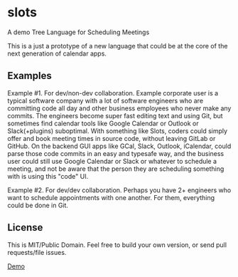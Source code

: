 # slots
A demo Tree Language for Scheduling Meetings

This is a just a prototype of a new language that could be at the core of the next generation of calendar apps.

## Examples

Example #1. For dev/non-dev collaboration. Example corporate user is a typical software company with a lot of software engineers who are committing code all day and other business employees who never make any commits. The engineers become super fast editing text and using Git, but sometimes find calendar tools like Google Calendar or Outlook or Slack(+plugins) suboptimal. With something like Slots, coders could simply offer and book meeting times in source code, without leaving GitLab or GitHub. On the backend GUI apps like GCal, Slack, Outlook, iCalendar, could parse those code commits in an easy and typesafe way, and the business user could still use Google Calendar or Slack or whatever to schedule a meeting, and not be aware that the person they are scheduling something with is using this "code" UI.

Example #2. For dev/dev collaboration. Perhaps you have 2+ engineers who want to schedule appointments with one another. For them, everything could be done in Git.

## License

This is MIT/Public Domain. Feel free to build your own version, or send pull requests/file issues.

[Demo](http://treenotation.org/sandbox/build/#grammar%0A%20slotsNode%0A%20%20root%0A%20%20description%20A%20Tree%20Language%20for%20scheduling%20meetings%0A%20%20inScope%20slotNode%0A%20%20catchAllNodeType%20errorNode%0A%20slotNode%0A%20%20firstCellType%20keywordCell%0A%20%20inScope%20abstractPropertyNode%20bookedByNode%0A%20personInitialsCell%0A%20%20highlightScope%20string%0A%20bookedByNode%0A%20%20description%20Add%20your%20initials%20to%20book%20a%20slot.%0A%20%20catchAllCellType%20personInitialsCell%0A%20%20firstCellType%20propertyKeywordCell%0A%20%20single%0A%20abstractPropertyNode%0A%20%20firstCellType%20propertyKeywordCell%0A%20%20todo%20Put%20required%20here.%20Current%20bug%20prevents%20that%20with%20abstract.%0A%20timeNode%0A%20%20extends%20abstractPropertyNode%0A%20%20cells%20timeCell%0A%20timeCell%0A%20%20extends%20intCell%0A%20%20description%20An%20hour%20time%20in%20the%20format%200-23.%0A%20%20todo%20Add%20a%20min%2Fmax%20to%20Cell%2FTypes%0A%20%20enum%2012%2013%2014%2015%2016%2017%2018%0A%20durationCell%0A%20%20enum%2015%2030%0A%20%20extends%20intCell%0A%20durationNode%0A%20%20extends%20abstractPropertyNode%0A%20%20description%20Meeting%20duration%20in%20minutes%0A%20%20cells%20durationCell%0A%20%20required%0A%20dayNode%0A%20%20description%0A%20%20required%0A%20%20extends%20abstractPropertyNode%0A%20%20cells%20dayNameCell%20monthNameCell%20dayNumberCell%20yearCell%0A%20intCell%0A%20%20highlightScope%20constant.numeric.integer%0A%20dayNameCell%0A%20%20enum%20Sunday%20Monday%20Tuesday%20Wednesday%20Thursday%20Friday%20Saturday%0A%20%20highlightScope%20constant.numeric.integer%0A%20dayNumberCell%0A%20%20extends%20intCell%0A%20%20todo%20Add%20a%20min%2Fmax%20to%20Cell%2FTypes%0A%20%20enum%201%202%203%204%205%206%207%208%209%2010%2011%2012%2013%2014%2015%2016%2017%2018%2019%2020%2021%2022%2023%2024%2025%2026%2027%2028%2029%2030%2031%0A%20yearCell%0A%20%20enum%202019%202020%0A%20%20extends%20intCell%0A%20monthNameCell%0A%20%20enum%20January%20February%20March%20April%20May%20June%20July%20August%20September%20October%20November%20December%0A%20%20highlightScope%20constant.numeric.integer%0A%20timeZoneCell%0A%20%20enum%20HawaiiStandardTime%0A%20%20highlightScope%20string%0A%20timeZoneNode%0A%20%20required%0A%20%20cells%20timeZoneCell%0A%20%20extends%20abstractPropertyNode%0A%20propertyKeywordCell%0A%20%20highlightScope%20variable%0A%20keywordCell%0A%20%20highlightScope%20keyword%0A%20errorNode%0A%20%20baseNodeType%20errorNode%0Asample%0A%20slot%0A%20%20timeZone%20HawaiiStandardTime%0A%20%20time%2012%0A%20%20duration%2015%0A%20%20day%20Monday%20July%2029%202019%0A%20%20bookedBy%20foobar)
